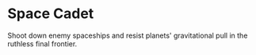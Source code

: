 # Space Cadet
Shoot down enemy spaceships and resist planets' gravitational pull in the ruthless final frontier.

